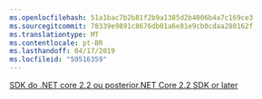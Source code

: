 ```yaml
---
ms.openlocfilehash: 51a1bac7b2b81f2b9a1385d2b4006b4a7c169ce3
ms.sourcegitcommit: 78339e9891c8676db01a6e81e9cb0cdaa280162f
ms.translationtype: MT
ms.contentlocale: pt-BR
ms.lasthandoff: 04/17/2019
ms.locfileid: "59516359"
---
```

[<span data-ttu-id="9b43e-101">SDK do .NET core 2.2 ou posterior</span><span class="sxs-lookup"><span data-stu-id="9b43e-101">.NET Core 2.2 SDK or later</span></span>](https://www.microsoft.com/net/download/all)
